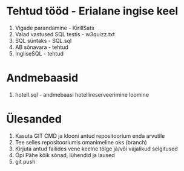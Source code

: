 # Tehtud tööd - Erialane ingise keel
1. Vigade parandamine - KirillSats
2. Valad vastused SQL testis - w3quizz.txt
3. SQL süntaks - SQL.sql
4. AB sõnavara - tehtud
5. IngliseSQL - tehtud


# Andmebaasid 
1. hotell.sql - andmebaasi hotellireserveerimine loomine




# Ülesanded

1. Kasuta GIT CMD ja klooni antud repositoorium enda arvutile
2. Tee selles repositooriumis omanimeline oks (branch)
3. Kirjuta antud failides vene keelne tõlge ja/või vajalikud selgitused
4. Õpi Pähe kõik sõnad, lühendid ja laused
5. git push
